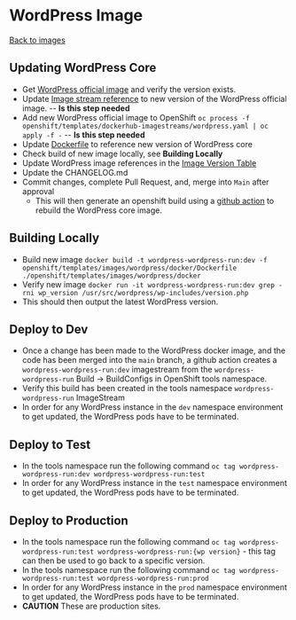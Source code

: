 # WordPress Image

[Back to images](../README.md)

## Updating WordPress Core
* Get [WordPress official image](https://hub.docker.com/_/wordpress) and verify the version exists.
* Update [Image stream reference](https://github.com/bcgov/wordpress/blob/main/openshift/templates/dockerhub-imagestreams/wordpress.yaml#L36) to new version of the WordPress official image.  -- **Is this step needed**
* Add new WordPress official image to OpenShift `oc process -f openshift/templates/dockerhub-imagestreams/wordpress.yaml | oc apply -f -` -- **Is this step needed**
* Update [Dockerfile](https://github.com/bcgov/wordpress/blob/main/openshift/templates/images/wordpress/docker/Dockerfile#L1) to reference new version of WordPress core 
* Check build of new image locally, see **Building Locally**
* Update WordPress image references in the [Image Version Table](https://github.com/bcgov/wordpress/blob/main/openshift/templates/README.md)
* Update the CHANGELOG.md
* Commit changes, complete Pull Request, and, merge into `Main` after approval
  * This will then generate an openshift build using a [github action](https://github.com/bcgov/wordpress/blob/main/.github/workflows/wordpress-build.yaml) to rebuild the WordPress core image.

## Building Locally
* Build new image `docker build -t wordpress-wordpress-run:dev -f openshift/templates/images/wordpress/docker/Dockerfile ./openshift/templates/images/wordpress/docker`
* Verify new image `docker run -it wordpress-wordpress-run:dev grep -rni wp_version /usr/src/wordpress/wp-includes/version.php`
* This should then output the latest WordPress version.

## Deploy to Dev
*  Once a change has been made to the WordPress docker image, and the code has been merged into the `main` branch, a github action creates a `wordpress-wordpress-run:dev` imagestream from the `wordpress-wordpress-run` Build -> BuildConfigs in OpenShift tools namespace.
*  Verify this build has been created in the tools namespace `wordpress-wordpress-run` ImageStream
*  In order for any WordPress instance in the `dev` namespace environment to get updated, the WordPress pods have to be terminated.


## Deploy to Test
* In the tools namespace run the following command `oc tag wordpress-wordpress-run:dev wordpress-wordpress-run:test`  
* In order for any WordPress instance in the `test` namespace environment to get updated, the WordPress pods have to be terminated.

## Deploy to Production
* In the tools namespace run the following command `oc tag wordpress-wordpress-run:test wordpress-wordpress-run:{wp version}`  - this tag can then be used to go back to a specific version.
* In the tools namespace run the following command `oc tag wordpress-wordpress-run:test wordpress-wordpress-run:prod`  
*  In order for any WordPress instance in the `prod` namespace environment to get updated, the WordPress pods have to be terminated.
*  **CAUTION** These are production sites.